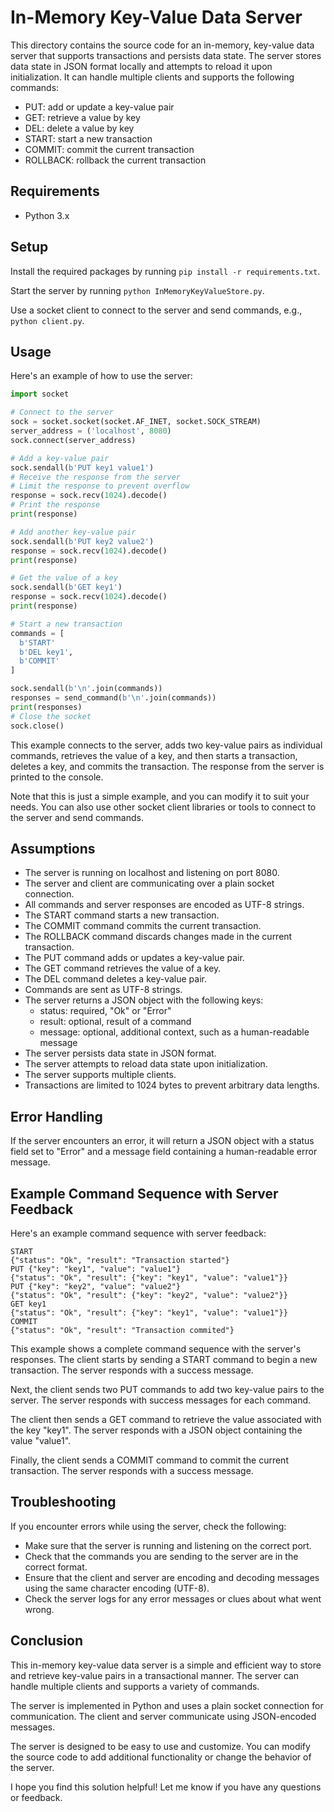 # In-Memory Key-Value Data Server

This directory contains the source code for an in-memory, key-value data server that supports transactions and persists data state. The server stores data state in JSON format locally and attempts to reload it upon initialization. It can handle multiple clients and supports the following commands:

- PUT: add or update a key-value pair
- GET: retrieve a value by key  
- DEL: delete a value by key
- START: start a new transaction
- COMMIT: commit the current transaction
- ROLLBACK: rollback the current transaction


## Requirements

- Python 3.x

## Setup

Install the required packages by running `pip install -r requirements.txt`.

Start the server by running `python InMemoryKeyValueStore.py`.  

Use a socket client to connect to the server and send commands, e.g., `python client.py`.

## Usage

Here's an example of how to use the server:

```python
import socket

# Connect to the server
sock = socket.socket(socket.AF_INET, socket.SOCK_STREAM)
server_address = ('localhost', 8080)
sock.connect(server_address)

# Add a key-value pair
sock.sendall(b'PUT key1 value1')
# Receive the response from the server
# Limit the response to prevent overflow
response = sock.recv(1024).decode()
# Print the response
print(response)  

# Add another key-value pair
sock.sendall(b'PUT key2 value2')
response = sock.recv(1024).decode()
print(response)

# Get the value of a key
sock.sendall(b'GET key1')
response = sock.recv(1024).decode()
print(response)

# Start a new transaction
commands = [
  b'START'
  b'DEL key1',
  b'COMMIT'
]

sock.sendall(b'\n'.join(commands))
responses = send_command(b'\n'.join(commands))
print(responses)
# Close the socket
sock.close()
```

This example connects to the server, adds two key-value pairs as individual commands, retrieves the value of a key, and then starts a transaction, deletes a key, and commits the transaction. The response from the server is printed to the console.

Note that this is just a simple example, and you can modify it to suit your needs. You can also use other socket client libraries or tools to connect to the server and send commands.

## Assumptions

- The server is running on localhost and listening on port 8080.
- The server and client are communicating over a plain socket connection.
- All commands and server responses are encoded as UTF-8 strings.
- The START command starts a new transaction.
- The COMMIT command commits the current transaction.  
- The ROLLBACK command discards changes made in the current transaction.
- The PUT command adds or updates a key-value pair.
- The GET command retrieves the value of a key.
- The DEL command deletes a key-value pair.
- Commands are sent as UTF-8 strings.
- The server returns a JSON object with the following keys:
  - status: required, "Ok" or "Error"
  - result: optional, result of a command
  - message: optional, additional context, such as a human-readable message
- The server persists data state in JSON format.
- The server attempts to reload data state upon initialization.
- The server supports multiple clients.
- Transactions are limited to 1024 bytes to prevent arbitrary data lengths.

## Error Handling

If the server encounters an error, it will return a JSON object with a status field set to "Error" and a message field containing a human-readable error message.

## Example Command Sequence with Server Feedback

Here's an example command sequence with server feedback:

```
START
{"status": "Ok", "result": "Transaction started"}
PUT {"key": "key1", "value": "value1"}  
{"status": "Ok", "result": {"key": "key1", "value": "value1"}}
PUT {"key": "key2", "value": "value2"}  
{"status": "Ok", "result": {"key": "key2", "value": "value2"}} 
GET key1
{"status": "Ok", "result": {"key": "key1", "value": "value1"}}
COMMIT
{"status": "Ok", "result": "Transaction commited"}
```

This example shows a complete command sequence with the server's responses. The client starts by sending a START command to begin a new transaction. The server responds with a success message.

Next, the client sends two PUT commands to add two key-value pairs to the server. The server responds with success messages for each command. 

The client then sends a GET command to retrieve the value associated with the key "key1". The server responds with a JSON object containing the value "value1".

Finally, the client sends a COMMIT command to commit the current transaction. The server responds with a success message.

## Troubleshooting

If you encounter errors while using the server, check the following:

- Make sure that the server is running and listening on the correct port.
- Check that the commands you are sending to the server are in the correct format.
- Ensure that the client and server are encoding and decoding messages using the same character encoding (UTF-8).
- Check the server logs for any error messages or clues about what went wrong.

## Conclusion

This in-memory key-value data server is a simple and efficient way to store and retrieve key-value pairs in a transactional manner. The server can handle multiple clients and supports a variety of commands.

The server is implemented in Python and uses a plain socket connection for communication. The client and server communicate using JSON-encoded messages.

The server is designed to be easy to use and customize. You can modify the source code to add additional functionality or change the behavior of the server.

I hope you find this solution helpful! Let me know if you have any questions or feedback.
